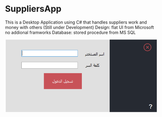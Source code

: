 # SuppliersApp
This is a Desktop Application using C# that handles suppliers work and money with others (Still under Development)
Design: flat UI from Microsoft no addional framworks
Database: stored procedure from MS SQL

<img src="Images/Login.PNG">
